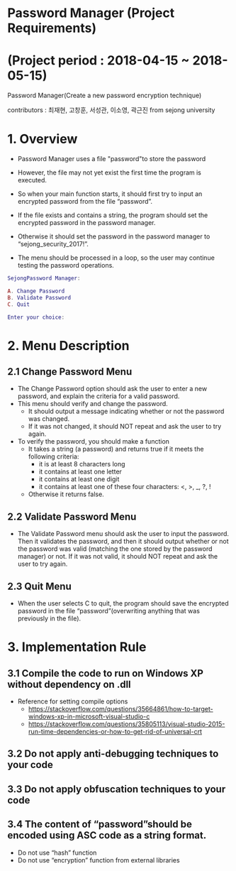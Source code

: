 # Password Manager (Project Requirements)
# (Project period : 2018-04-15 ~ 2018-05-15)
Password Manager(Create a new password encryption technique)

contributors :
최재현,
고창훈,
서성관,
이소영,
곽근진 from sejong university



# 1. Overview
- Password Manager uses a file "password"to store the password

- However, the file may not yet exist the first time the program is executed.

- So when your main function starts, it should first try to input an encrypted password from the file “password”.

- If the file exists and contains a string, the program should set the encrypted password in the password manager.

- Otherwise it should set the password in the password manager to “sejong_security_2017!”.

- The menu should be processed in a loop, so the user may continue testing the password operations.
```lua
SejongPassword Manager:

A. Change Password
B. Validate Password
C. Quit

Enter your choice:

```


# 2. Menu Description
## 2.1 Change Password Menu
- The Change Password option should ask the user to enter a new password, and explain the criteria for a valid password.
- This menu should verify and change the password.
    * It should output a message indicating whether or not the password was changed.
    * If it was not changed, it should NOT repeat and ask the user to try again.
- To verify the password, you should make a function
    * It takes a string (a password) and returns true if it meets the following criteria:
      + it is at least 8 characters long
      + it contains at least one letter
      + it contains at least one digit
      + it contains at least one of these four characters: <, >, _, ?, !
    * Otherwise it returns false.

## 2.2 Validate Password Menu
- The Validate Password menu should ask the user to input the password. Then it validates the password, and then it should output whether or not the password was valid (matching the one stored by the password manager) or not. If it was not valid, it should NOT repeat and ask the user to try again.

## 2.3 Quit Menu
- When the user selects C to quit, the program should save the encrypted password in the file “password”(overwriting anything that was previously in the file).

# 3. Implementation Rule
## 3.1 Compile the code to run on Windows XP without dependency on .dll
- Reference for setting compile options
  * https://stackoverflow.com/questions/35664861/how-to-target-windows-xp-in-microsoft-visual-studio-c
  * https://stackoverflow.com/questions/35805113/visual-studio-2015-run-time-dependencies-or-how-to-get-rid-of-universal-crt
## 3.2 Do not apply anti-debugging techniques to your code
## 3.3 Do not apply obfuscation techniques to your code
## 3.4 The content of “password”should be encoded using ASC code as a string format.
- Do not use “hash” function
- Do not use “encryption” function from external libraries
